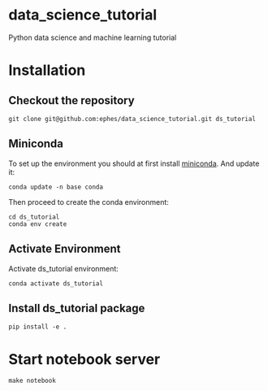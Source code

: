 # data_science_tutorial
Python data science and machine learning tutorial

# Installation

## Checkout the repository

```shell
git clone git@github.com:ephes/data_science_tutorial.git ds_tutorial
```

## Miniconda

To set up the environment you should at first install
[miniconda](https://conda.io/miniconda.html). And update it:

```shell
conda update -n base conda
```

Then proceed to create the conda environment:

```shell
cd ds_tutorial
conda env create
```

## Activate Environment

Activate ds_tutorial environment:
```shell
conda activate ds_tutorial
```

## Install ds_tutorial package
```
pip install -e .
```

# Start notebook server

```shell
make notebook
```

